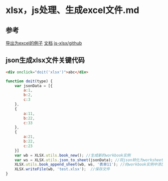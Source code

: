# xlsx，js处理、生成excel文件.md

## 参考

[导出为excel的例子](http://sheetjs.com/demos/modify.html)
[文档](https://docs.sheetjs.com/#working-with-the-workbook)
[js-xlsx/github](https://github.com/SheetJS/js-xlsx)

## json生成xlsx文件关键代码

```html
<div onclick="doit('xlsx')">abc</div>
```

```javascript
function doit(type) {
    var jsonData = [{
        a:1,
        b:2,
        c:3
    },
    {
        a:11,
        b:22,
        c:33
    },
    {
        a:21,
        b:22,
        c:23
    }]
    var wb = XLSX.utils.book_new(); //生成新的workbook实例
    var ws = XLSX.utils.json_to_sheet(jsonData); //将json转化为worksheet对象
    XLSX.utils.book_append_sheet(wb, ws, '表单11'); //向workbook实例中添加表单(worksheet)
    XLSX.writeFile(wb, 'test.xlsx');  //保存文件
}
```